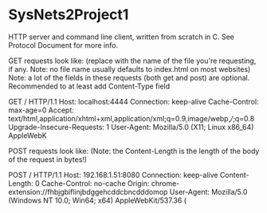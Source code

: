 # SysNets2Project1

HTTP server and command line client, written from scratch in C. See Protocol Document for more info.

GET requests look like: (replace <filename> with the name of the file you're requesting, if any. Note: no file name usually defaults to index.html on most websites)
Note: a lot of the fields in these requests (both get and post) are optional. Recommended to at least add Content-Type field

GET /<filename> HTTP/1.1
Host: localhost:4444
Connection: keep-alive
Cache-Control: max-age=0
Accept: text/html,application/xhtml+xml,application/xml;q=0.9,image/webp,*/*;q=0.8
Upgrade-Insecure-Requests: 1
User-Agent: Mozilla/5.0 (X11; Linux x86_64) AppleWebK


POST requests look like: (Note: the Content-Length is the length of the body of the request in bytes!)

POST /<filename> HTTP/1.1
Host: 192.168.1.51:8080
Connection: keep-alive
Content-Length: 0
Cache-Control: no-cache
Origin: chrome-extension://fhbjgbiflinjbdggehcddcbncdddomop
User-Agent: Mozilla/5.0 (Windows NT 10.0; Win64; x64) AppleWebKit/537.36 (

